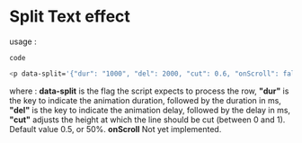 # Split Text effect

usage :

`code`
```sh
<p data-split='{"dur": "1000", "del": 2000, "cut": 0.6, "onScroll": false}' id='yourId'>Your text</p>
```

where :
**data-split** is the flag the script expects to process the row,
**"dur"** is the key to indicate the animation duration, followed by the duration in ms,
**"del"** is the key to indicate the animation delay, followed by the delay in ms,
**"cut"** adjusts the height at which the line should be cut (between 0 and 1). Default value 0.5, or 50%.
**onScroll** Not yet implemented.